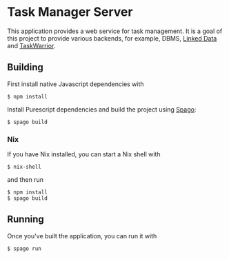 # Task Manager Server

This application provides a web service for task management. It is a goal of
this project to provide various backends, for example, DBMS, [Linked Data](
https://www.w3.org/standards/semanticweb/data) and [TaskWarrior](
https://taskwarrior.org/).

## Building

First install native Javascript dependencies with

    $ npm install

Install Purescript dependencies and build the project using
[Spago](https://github.com/purescript/spago):

    $ spago build

### Nix

If you have Nix installed, you can start a Nix shell with

    $ nix-shell

and then run

    $ npm install
    $ spago build

## Running

Once you've built the application, you can run it with

    $ spago run
